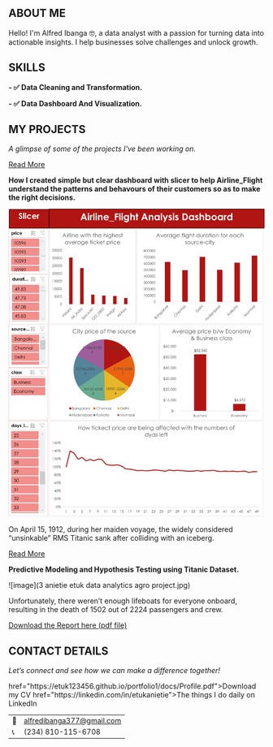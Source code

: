 <!--Section 1: Introduce your self-->
## ABOUT ME

Hello! I'm Alfred Ibanga 🤓, a data analyst with a passion for turning data into actionable insights. I help businesses solve challenges and unlock growth.


<!--Mention your top/relevant skills here - core and soft skills-->
## SKILLS

**- ✅ Data Cleaning and Transformation.** 

**- ✅ Data Dashboard And Visualization.**

<!--Section 2: List 3-4 key projects-->
## MY PROJECTS 

*A glimpse of some of the projects I've been working on.*


[Read More](https://www.linkedin.com/posts/alfred-ibanga-44a29b2b3_my-first-analysis-in-excel-airline-flight-activity-7361419668596625409-s7Kr?utm_source=share&utm_medium=member_desktop&rcm=ACoAAEtTrboBFAI29OLxbSj3C_GuCmvhMgxsUPY)

**How I created simple but clear dashboard with slicer to help Airline_Flight understand the patterns and behavours of their customers so as to make the right decisions.**

![image](Picture11.png)

On April 15, 1912, during her maiden voyage, the widely considered “unsinkable” RMS Titanic sank after colliding with an iceberg. 

[Read More](https://www.linkedin.com/pulse/predictive-modeling-hypothesis-testing-using-titanic-dataset-anietie/)

**Predictive Modeling and Hypothesis Testing using Titanic Dataset.**

![image](3 anietie etuk data analytics agro project.jpg)

Unfortunately, there weren’t enough lifeboats for everyone onboard, resulting in the death of 1502 out of 2224 passengers and crew. 

<a href="17 How to Present Data to Executives by Anietie Etuk.pdf">Download the Report here (pdf file)</a>


## CONTACT DETAILS

*Let’s connect and see how we can make a difference together!*
<table>
  <tbody>
    <tr>
      <td>📧</td>
      <td><a href="mailto: alfredibanga377@gmail.com">alfredibanga377@gmail.com</a></td>
    </tr>
    <tr>
      <td>📞</td>
      <td>(234) 810-115-6708</td>
  href="https://etuk123456.github.io/portfolio1/docs/Profile.pdf">Download my CV</a></td>
    href="https://linkedin.com/in/etukanietie">The things I do daily on LinkedIn</a></td>

   





